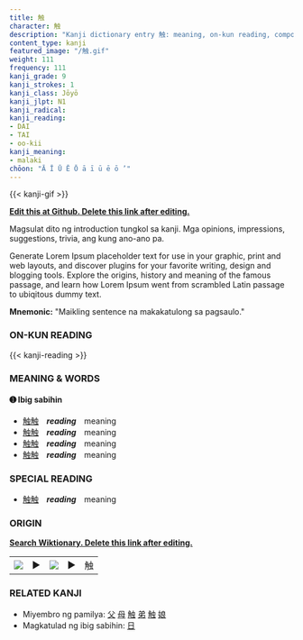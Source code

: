 ```yaml
---
title: 触
character: 触
description: "Kanji dictionary entry 触: meaning, on-kun reading, compounds, origin, related kanji"
content_type: kanji
featured_image: "/触.gif"
weight: 111
frequency: 111
kanji_grade: 9
kanji_strokes: 1
kanji_class: Jōyō
kanji_jlpt: N1
kanji_radical: 
kanji_reading: 
- DAI
- TAI
- oo-kii
kanji_meaning:
- malaki
chōon: "Ā Ī Ū Ē Ō ā ī ū ē ō ’"
---
```

[//]: # (Don't edit the line below. Kanji animated GIF code is automatically generated.)
{{< kanji-gif >}}

[//]: # (Edit below this line.)

**[Edit this at Github. Delete this link after editing.](https://github.com/tim0g/tim/tree/main/content/kanji/触/index.md)**

Magsulat dito ng introduction tungkol sa kanji. Mga opinions, impressions, suggestions, trivia, ang kung ano-ano pa.

Generate Lorem Ipsum placeholder text for use in your graphic, print and web layouts, and discover plugins for your favorite writing, design and blogging tools. Explore the origins, history and meaning of the famous passage, and learn how Lorem Ipsum went from scrambled Latin passage to ubiqitous dummy text.
 
**Mnemonic:** "Maikling sentence na makakatulong sa pagsaulo."

### ON-KUN READING

[//]: # (Don't edit the line below. ON-KUN READING code is automatically generated.)
{{< kanji-reading >}}

### MEANING & WORDS

#### ➊ **Ibig sabihin**
  - [触](../触)[触](../触)　***reading***　meaning
  - [触](../触)[触](../触)　***reading***　meaning
  - [触](../触)[触](../触)　***reading***　meaning
  - [触](../触)[触](../触)　***reading***　meaning

### SPECIAL READING
  - [触](../触)[触](../触)　***reading***　meaning

### ORIGIN

**[Search Wiktionary. Delete this link after editing.](https://wiktionary.org/wiki/触)**
<table class="kanji-table"><tr><td>
<img src="60px-触-bronze.svg.png">
</td><td>▶</td><td>
<img src="60px-触-oracle.svg.png">
</td><td>▶</td>
<td class="kanji-origin">触</td>
</tr></table>

### RELATED KANJI
- Miyembro ng pamilya: [父](../父) [母](../母) [触](../触) [弟](../弟) [触](../触) [娘](../娘)
- Magkatulad ng ibig sabihin: [日](../日)
